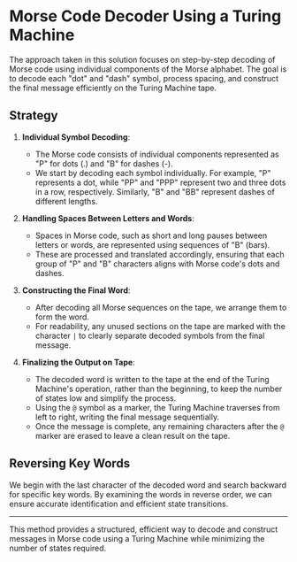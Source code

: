 # Morse Code Decoder Using a Turing Machine

The approach taken in this solution focuses on step-by-step decoding of Morse code using individual components of the Morse alphabet. The goal is to decode each "dot" and "dash" symbol, process spacing, and construct the final message efficiently on the Turing Machine tape.

## Strategy

1. **Individual Symbol Decoding**: 
   - The Morse code consists of individual components represented as "P" for dots (.) and "B" for dashes (-).
   - We start by decoding each symbol individually. For example, "P" represents a dot, while "PP" and "PPP" represent two and three dots in a row, respectively. Similarly, "B" and "BB" represent dashes of different lengths.

2. **Handling Spaces Between Letters and Words**:
   - Spaces in Morse code, such as short and long pauses between letters or words, are represented using sequences of "B" (bars).
   - These are processed and translated accordingly, ensuring that each group of "P" and "B" characters aligns with Morse code's dots and dashes.

3. **Constructing the Final Word**:
   - After decoding all Morse sequences on the tape, we arrange them to form the word. 
   - For readability, any unused sections on the tape are marked with the character `|` to clearly separate decoded symbols from the final message.

4. **Finalizing the Output on Tape**:
   - The decoded word is written to the tape at the end of the Turing Machine's operation, rather than the beginning, to keep the number of states low and simplify the process.
   - Using the `@` symbol as a marker, the Turing Machine traverses from left to right, writing the final message sequentially.
   - Once the message is complete, any remaining characters after the `@` marker are erased to leave a clean result on the tape.

## Reversing Key Words

We begin with the last character of the decoded word and search backward for specific key words. By examining the words in reverse order, we can ensure accurate identification and efficient state transitions.

---

This method provides a structured, efficient way to decode and construct messages in Morse code using a Turing Machine while minimizing the number of states required.

